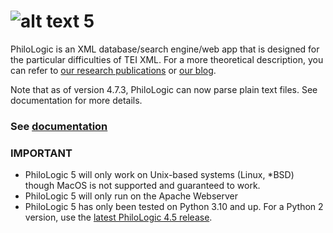 ![alt text](www/app/src/assets/philo.png) 5
===========

PhiloLogic is an XML database/search engine/web app that is designed for the particular difficulties of TEI XML.  For a more theoretical
description, you can refer to [our research publications](http://jtei.revues.org/817) or [our blog](http://artfl.blogspot.com).

Note that as of version 4.7.3, PhiloLogic can now parse plain text files. See documentation for more details.

### See [documentation](https://artfl-project.github.io/PhiloLogic5/)

### IMPORTANT ###
* PhiloLogic 5 will only work on Unix-based systems (Linux, *BSD) though MacOS is not supported and guaranteed to work.
* PhiloLogic 5 will only run on the Apache Webserver
* PhiloLogic 5 has only been tested on Python 3.10 and up. For a Python 2 version, use the [latest PhiloLogic 4.5 release](https://github.com/ARTFL-Project/PhiloLogic4/releases/tag/v4.5.9).
